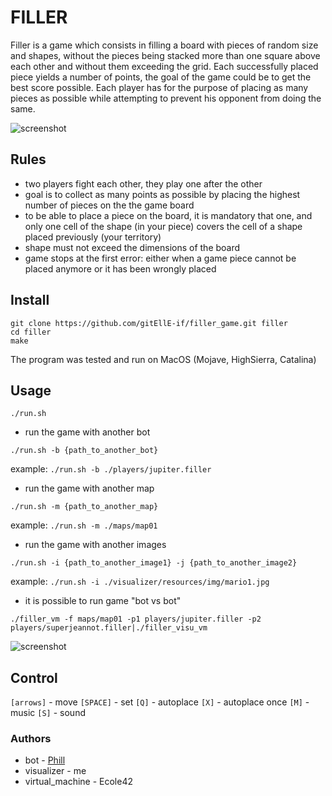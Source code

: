 # FILLER

Filler is a game which consists in filling a board with pieces of random size and shapes, without the pieces being stacked more than one square above each other and without them exceeding the grid.
Each successfully placed piece yields a number of points, the goal of the game could be to get the best score possible. Each player has for the purpose of placing as many pieces as possible while attempting to prevent his opponent from doing the same.


![screenshot](screenshot/filler1.gif)


## Rules

- two players fight each other, they play one after the other
- goal is to collect as many points as possible by placing the highest number of pieces on the the game board
- to be able to place a piece on the board, it is mandatory that one, and only one cell of the shape (in your piece) covers the cell of a shape placed previously (your territory)
- shape must not exceed the dimensions of the board
- game stops at the first error: either when a game piece cannot be placed anymore or it has been wrongly placed

## Install

```
git clone https://github.com/gitEllE-if/filler_game.git filler
cd filler
make
```
The program was tested and run on MacOS (Mojave, HighSierra, Catalina)


## Usage

```
./run.sh
```

- run the game with another bot
```
./run.sh -b {path_to_another_bot}
```
example: `./run.sh -b ./players/jupiter.filler`

- run the game with another map
```
./run.sh -m {path_to_another_map}
```
example: `./run.sh -m ./maps/map01`

- run the game with another images
```
./run.sh -i {path_to_another_image1} -j {path_to_another_image2}
```
example: `./run.sh -i ./visualizer/resources/img/mario1.jpg`

- it is possible to run game "bot vs bot"
```
./filler_vm -f maps/map01 -p1 players/jupiter.filler -p2 players/superjeannot.filler|./filler_visu_vm
```

![screenshot](screenshot/filler1.gif)


## Control

`[arrows]`	- move
`[SPACE]`	- set
`[Q]`		- autoplace
`[X]`		- autoplace once
`[M]`		- music
`[S]`		- sound

### Authors 

- bot				- [Phill](https://github.com/PhilippNox)
- visualizer 		- me
- virtual_machine	- Ecole42
